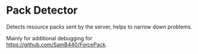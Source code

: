 # Pack Detector
Detects resource packs sent by the server, helps to narrow down problems.

Mainly for additional debugging for https://github.com/SamB440/ForcePack.